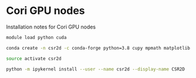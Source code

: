 



# Cori GPU nodes

Installation notes for Cori GPU nodes

```bash
module load python cuda

conda create -n csr2d -c conda-forge python=3.8 cupy mpmath matplotlib ipykernel

source activate csr2d

python -m ipykernel install --user --name csr2d --display-name CSR2D
```


